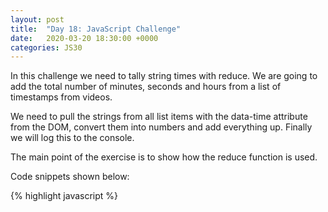```yaml
---
layout: post
title:  "Day 18: JavaScript Challenge"
date:   2020-03-20 18:30:00 +0000
categories: JS30
---
```


In this challenge we need to tally string times with reduce. We are going to add the total number of minutes, seconds and hours
from a list of timestamps from videos.

We need to pull the strings from all list items with the data-time attribute from the DOM, convert them into numbers and add everything up.
Finally we will log this to the console.

The main point of the exercise is to show how the reduce function is used.

Code snippets shown below:

{% highlight javascript %}
    <script>
      const timeNodes = Array.from(document.querySelectorAll('[data-time]'));

      const seconds = timeNodes
        .map(node => node.dataset.time)
        .map(timeCode => {
          const [mins, secs] = timeCode.split(':').map(parseFloat);
          return mins * 60 + secs;
        })
        .reduce((total, vidSeconds) => total + vidSeconds);

      let secondsLeft = seconds;
      const hours = Math.floor(secondsLeft / 3600);
      secondsLeft = secondsLeft % 3600;
      const mins = Math.floor(secondsLeft / 60);
      secondsLeft = secondsLeft % 60;
      console.log(`${hours}:${mins}:${secondsLeft}`);
    </script>
{% endhighlight %}


Repo [here](https://github.com/mlatif01/js30) 
and demo is [here](http://ml-js30.epizy.com/day18.html).










